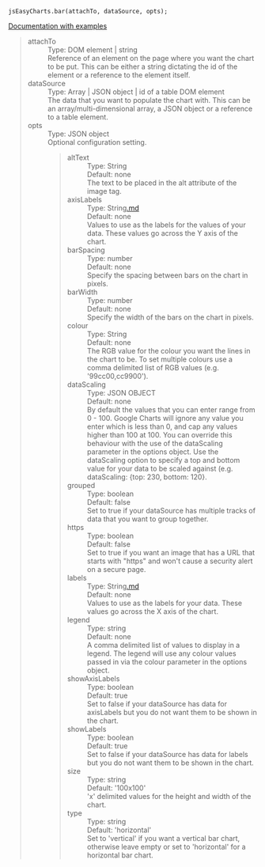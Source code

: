 
```
jsEasyCharts.bar(attachTo, dataSource, opts);
```

[Documentation with examples](http://www.tmaslen.plus.com/jseasycharts/demos.bar.html)

<dl>
<blockquote><dt>attachTo</dt>
<dd>Type: DOM element | string<br />
Reference of an element on the page where you want the chart to be put.  This can be either a string dictating the id of the element or a reference to the element itself.</dd>
<dt>dataSource</dt>
<dd>Type: Array | JSON object | id of a table DOM element<br />
The data that you want to populate the chart with.  This can be an array/multi-dimensional array, a JSON object or a reference to a table element.</dd>
<dt>opts</dt>
<dd>Type: JSON object<br />
Optional configuration setting.<br>
<dl>
<blockquote><dt>altText</dt>
<dd>Type: String<br />
Default: none<br />
The text to be placed in the alt attribute of the image tag.</dd>
<dt>axisLabels</dt>
<dd>Type: String<a href='.md'>.md</a><br />
Default: none<br />
Values to use as the labels for the values of your data.  These values go across the Y axis of the chart.</dd>
<dt>barSpacing</dt>
<dd>Type: number<br />
Default: none<br />
Specify the spacing between bars on the chart in pixels.</dd>
<dt>barWidth</dt>
<dd>Type: number<br />
Default: none<br />
Specify the width of the bars on the chart in pixels.</dd>
<dt>colour</dt>
<dd>Type: String<br />
Default: none<br />
The RGB value for the colour you want the lines in the chart to be.  To set multiple colours use a comma delimited list of RGB values (e.g. '99cc00,cc9900').</dd>
<dt>dataScaling</dt>
<dd>Type: JSON OBJECT<br />
Default: none<br />
By default the values that you can enter range from 0 - 100. Google Charts will ignore any value you enter which is less than 0, and cap any values higher than 100 at 100. You can override this behaviour with the use of the dataScaling parameter in the options object.  Use the dataScaling option to specify a top and bottom value for your data to be scaled against (e.g. dataScaling: {top: 230, bottom: 120}.</dd>
<dt>grouped</dt>
<dd>Type: boolean<br />
Default: false<br />
Set to true if your dataSource has multiple tracks of data that you want to group together.</dd>
<dt>https</dt>
<dd>Type: boolean<br />
Default: false<br />
Set to true if you want an image that has a URL that starts with "https" and won't cause a security alert on a secure page.</dd>
<dt>labels</dt>
<dd>Type: String<a href='.md'>.md</a><br />
Default: none<br />
Values to use as the labels for your data.  These values go across the X axis of the chart.</dd>
<dt>legend</dt>
<dd>Type: string<br />
Default: none<br />
A comma delimited list of values to display in a legend.  The legend will use any colour values passed in via the colour parameter in the options object.</dd>
<dt>showAxisLabels</dt>
<dd>Type: boolean<br />
Default: true<br />
Set to false if your dataSource has data for axisLabels but you do not want them to be shown in the chart.</dd>
<dt>showLabels</dt>
<dd>Type: boolean<br />
Default: true<br />
Set to false if your dataSource has data for labels but you do not want them to be shown in the chart.</dd>
<dt>size</dt>
<dd>Type: string<br />
Default: '100x100'<br />
'x' delimited values for the height and width of the chart.</dd>
<dt>type</dt>
<dd>Type: string<br />
Default: 'horizontal'<br />
Set to 'vertical' if you want a vertical bar chart, otherwise leave empty or set to 'horizontal' for a horizontal bar chart.</dd>
</blockquote></dl>
</dd>
</dl>